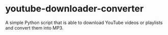 # youtube-downloader-converter
A simple Python script that is able to download YouTube videos or playlists and convert them into MP3.
